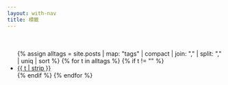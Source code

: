 ```yaml
---
layout: with-nav
title: 標籤
---
```


<p style="color:#6b7280; margin-top:6px;">ㅤ</p>
<ul>
  {% assign alltags = site.posts | map: "tags" | compact | join: "," | split: "," | uniq | sort %}
  {% for t in alltags %}
    {% if t != "" %}
      <li><a href="{{ '/blog' | relative_url }}?tag={{ t | strip | uri_escape }}">{{ t | strip }}</a></li>
    {% endif %}
  {% endfor %}
</ul>
